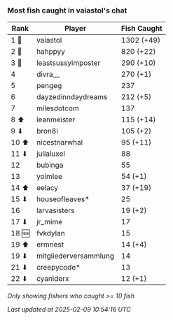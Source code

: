 ### Most fish caught in vaiastol's chat
| Rank | Player | Fish Caught |
|------|--------|-----------|
| 1 🥇  | vaiastol  | 1302 (+49) |
| 2 🥈  | hahppyy  | 820 (+22) |
| 3 🥉  | leastsussyimposter  | 290 (+10) |
| 4  | divra__  | 270 (+1) |
| 5  | pengeg  | 237 |
| 6  | dayzedinndaydreams  | 212 (+5) |
| 7  | milesdotcom  | 137 |
| 8 ⬆ | leanmeister  | 115 (+14) |
| 9 ⬇ | bron8i  | 105 (+2) |
| 10 ⬆ | nicestnarwhal  | 95 (+11) |
| 11 ⬇ | julialuxel  | 88 |
| 12  | bubinga  | 55 |
| 13  | yoimlee  | 54 (+1) |
| 14 ⬆ | eelacy  | 37 (+19) |
| 15 ⬇ | houseofleaves*  | 25 |
| 16  | larvasisters  | 19 (+2) |
| 17 ⬇ | jr_mime  | 17 |
| 18 🆕 | fvkdylan  | 15 |
| 19 ⬆ | ermnest  | 14 (+4) |
| 19 ⬇ | mitgliederversammlung  | 14 |
| 21 ⬇ | creepycode*  | 13 |
| 22 ⬇ | cyaniderx  | 12 (+1) |

_Only showing fishers who caught >= 10 fish_

_Last updated at 2025-02-09 10:54:16 UTC_